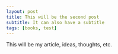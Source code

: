 ```yaml
---
layout: post
title: This will be the second post
subtitle: It can also have a subtitle
tags: [books, test]
---
```


This will be my article, ideas, thoughts, etc.
